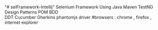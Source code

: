 "# selFramework-Intellij" 
Selenium Framework Using 
Java
Maven 
TestNG 
Design Patterns
POM 
BDD  
DDT 
Cucumber
Gherkins
phantomjs driver
#browsers : chrome , firefox , internet explorer
